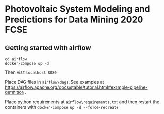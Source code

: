 # Photovoltaic System Modeling and Predictions for Data Mining 2020 FCSE

## Getting started with airflow
```
cd airflow
docker-compose up -d
```
Then visit `localhost:8080`

Place DAG files in `airflow\dags`. See examples at https://airflow.apache.org/docs/stable/tutorial.html#example-pipeline-definition .


Place python requirements at `airflow\requirements.txt` and then restart the containers with
`docker-compose up -d --force-recreate`
